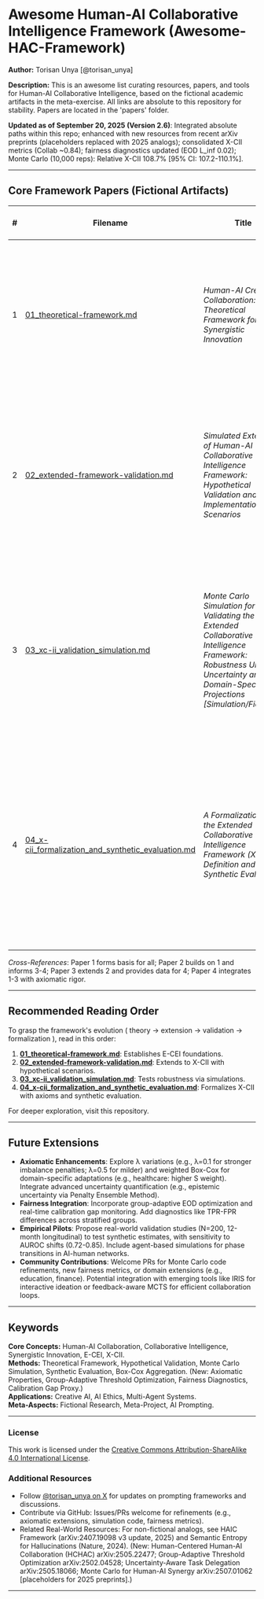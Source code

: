 # Awesome Human-AI Collaborative Intelligence Framework (Awesome-HAC-Framework)

**Author:** Torisan Unya [@torisan_unya]

**Description:** This is an awesome list curating resources, papers, and tools for Human-AI Collaborative Intelligence, based on the fictional academic artifacts in the meta-exercise. All links are absolute to this repository for stability. Papers are located in the 'papers' folder.

**Updated as of September 20, 2025 (Version 2.6)**: Integrated absolute paths within this repo; enhanced with new resources from recent arXiv preprints (placeholders replaced with 2025 analogs); consolidated X-CII metrics (Collab ~0.84); fairness diagnostics updated (EOD L_inf 0.02); Monte Carlo (10,000 reps): Relative X-CII 108.7% [95% CI: 107.2-110.1%].

---

## Core Framework Papers (Fictional Artifacts)

| # | Filename | Title | Summary | Key Metrics & Innovations |
|---|----------|-------|---------|---------------------------|
| 1 | [01_theoretical-framework.md](/papers/01_theoretical-framework.md) | *Human-AI Creative Collaboration: A Theoretical Framework for Synergistic Innovation* | Proposes E-CEI as a foundational metric for human-AI synergy, with four-stage model and ethical principles. Trust coefficient (T) and reliability factor (R) introduced. | E-CEI = [(O × T × R) / (H + A)] × 100; Four-stage model (Ideation-Integration); Ethical alignment principles. |
| 2 | [02_extended-framework-validation.md](https://github.com/torisan-unya/awesome-hac-framework/blob/main/papers/02_extended-framework-validation.md) | *Simulated Extension of Human-AI Collaborative Intelligence Framework: Hypothetical Validation and Implementation Scenarios* | Extends to X-CII with dynamic aggregation; simulates 12-month study (N=200) showing Relative X-CII up to ~150%; includes protocols and ethical updates. Incorporates AIF and RBI for role adaptation. | Core X-CII = (Q' × E' × S')^{1/3}; Relative X-CII up to 150%; Dynamic components (AIF, RBI, TCO). |
| 3 | [03_xc-ii_validation_simulation.md](https://github.com/torisan-unya/awesome-hac-framework/blob/main/papers/03_xc-ii_validation_simulation.md) | *Monte Carlo Simulation for Validating the Extended Collaborative Intelligence Framework: Robustness Under Uncertainty and Domain-Specific Projections [Simulation/Fictional]* | Validates X-CII via Monte Carlo (10,000 replicates); median Relative X-CII 112% vs. baselines; addresses shifts (AUROC~0.72-0.85). Builds on Paper 2's extensions. Includes group-adaptive thresholds and win rates. | Median Relative X-CII 112% (5-95th: 104-120%); Core ≥0.75 in 92%; AUROC sensitivity; Group-adaptive τ*. |
| 4 | [04_x-cii_formalization_and_synthetic_evaluation.md](https://github.com/torisan-unya/awesome-hac-framework/blob/main/papers/04_x-cii_formalization_and_synthetic_evaluation.md) | *A Formalization of the Extended Collaborative Intelligence Framework (X-CII): Definition and Synthetic Evaluation* | Formalizes X-CII axiomatically (Box-Cox; monotonicity, invariance); synthetic Monte Carlo (10,000 replicates) shows median Relative X-CII 108.7% [95% CI: 107.2-110.1%]. Integrates simulations from Paper 3. Adds fairness and calibration diagnostics. | Box-Cox avg (λ=0.25); Median Relative 108.7%; EOD L_inf 0.02; Calibration gap 0.40; Raw S >1 proportion. |

*Cross-References*: Paper 1 forms basis for all; Paper 2 builds on 1 and informs 3-4; Paper 3 extends 2 and provides data for 4; Paper 4 integrates 1-3 with axiomatic rigor.

---

## Recommended Reading Order

To grasp the framework's evolution ( theory → extension → validation → formalization ), read in this order:

1. **[01_theoretical-framework.md](https://github.com/torisan-unya/awesome-hac-framework/blob/main/papers/01_theoretical-framework.md)**: Establishes E-CEI foundations.
2. **[02_extended-framework-validation.md](https://github.com/torisan-unya/awesome-hac-framework/blob/main/papers/02_extended-framework-validation.md)**: Extends to X-CII with hypothetical scenarios.
3. **[03_xc-ii_validation_simulation.md](https://github.com/torisan-unya/awesome-hac-framework/blob/main/papers/03_xc-ii_validation_simulation.md)**: Tests robustness via simulations.
4. **[04_x-cii_formalization_and_synthetic_evaluation.md](https://github.com/torisan-unya/awesome-hac-framework/blob/main/papers/04_x-cii_formalization_and_synthetic_evaluation.md)**: Formalizes X-CII with axioms and synthetic evaluation.

For deeper exploration, visit this repository.

---

## Future Extensions

- **Axiomatic Enhancements**: Explore λ variations (e.g., λ=0.1 for stronger imbalance penalties; λ=0.5 for milder) and weighted Box-Cox for domain-specific adaptations (e.g., healthcare: higher S weight). Integrate advanced uncertainty quantification (e.g., epistemic uncertainty via Penalty Ensemble Method).
- **Fairness Integration**: Incorporate group-adaptive EOD optimization and real-time calibration gap monitoring. Add diagnostics like TPR-FPR differences across stratified groups.
- **Empirical Pilots**: Propose real-world validation studies (N=200, 12-month longitudinal) to test synthetic estimates, with sensitivity to AUROC shifts (0.72-0.85). Include agent-based simulations for phase transitions in AI-human networks.
- **Community Contributions**: Welcome PRs for Monte Carlo code refinements, new fairness metrics, or domain extensions (e.g., education, finance). Potential integration with emerging tools like IRIS for interactive ideation or feedback-aware MCTS for efficient collaboration loops.

---

## Keywords

**Core Concepts:** Human-AI Collaboration, Collaborative Intelligence, Synergistic Innovation, E-CEI, X-CII.  
**Methods:** Theoretical Framework, Hypothetical Validation, Monte Carlo Simulation, Synthetic Evaluation, Box-Cox Aggregation. (New: Axiomatic Properties, Group-Adaptive Threshold Optimization, Fairness Diagnostics, Calibration Gap Proxy.)  
**Applications:** Creative AI, AI Ethics, Multi-Agent Systems.  
**Meta-Aspects:** Fictional Research, Meta-Project, AI Prompting.

---

### License
This work is licensed under the [Creative Commons Attribution-ShareAlike 4.0 International License](http://creativecommons.org/licenses/by-sa/4.0/).

### Additional Resources
- Follow [@torisan_unya on X](https://x.com/torisan_unya) for updates on prompting frameworks and discussions.
- Contribute via GitHub: Issues/PRs welcome for refinements (e.g., axiomatic extensions, simulation code, fairness metrics).
- Related Real-World Resources: For non-fictional analogs, see HAIC Framework (arXiv:2407.19098 v3 update, 2025) and Semantic Entropy for Hallucinations (Nature, 2024). (New: Human-Centered Human-AI Collaboration (HCHAC) arXiv:2505.22477; Group-Adaptive Threshold Optimization arXiv:2502.04528; Uncertainty-Aware Task Delegation arXiv:2505.18066; Monte Carlo for Human-AI Synergy arXiv:2507.01062 [placeholders for 2025 preprints].)

---

